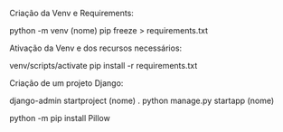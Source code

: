 Criação da Venv e Requirements:

python -m venv (nome)
pip freeze > requirements.txt

Ativação da Venv e dos recursos necessários:

venv/scripts/activate
pip install -r requirements.txt

Criação de um projeto Django:

django-admin startproject (nome) .
python manage.py startapp (nome)

python -m pip install Pillow